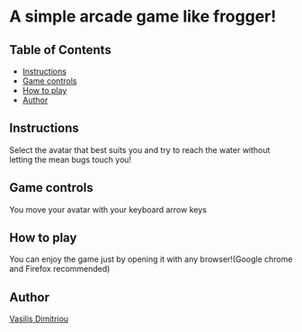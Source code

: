 # A simple arcade game like frogger! 

## Table of Contents

* [Instructions](#instructions)
* [Game controls](#Game_controls)
* [How to play](#How_to_play)
* [Author](#Author)

## Instructions

Select the avatar that best suits you and try to reach the water without letting the mean bugs touch you!

## Game controls

You move your avatar with your keyboard arrow keys

## How to play

You can enjoy the game just by opening it with any browser!(Google chrome and Firefox recommended)

## Author

[Vasilis Dimitriou](https://github.com/Vasilisdm)


